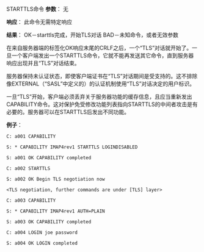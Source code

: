 STARTTLS命令
**参数**：
无

**响应**：
此命令无需特定响应

**结果**：
OK－starttls完成，开始TLS对话
BAD－未知命令，或者无效参数

在来自服务器端的标签化OK响应末尾的CRLF之后，一个“TLS”对话就开始了。一旦一个客户端发出一个STARTTLS命令，它就不能再发送其它命令，直到服务器响应出现并且“TLS”对话结束。

服务器保持未认证状态，即使客户端证书在“TLS”对话期间是受支持的。这不排除像EXTERNAL（“SASL”中定义的）的认证机制使用“TLS”对话决定的用户标识。

一旦“TLS”开始，客户端必须丢弃关于服务器功能的缓存信息，且应当重新发出CAPABILITY命令。这对保护免受修改功能列表指向STARTTLS的中间者攻击是有必要的。服务器可以在STARTTLS后发出不同功能。

**例子**：
```
C: a001 CAPABILITY

S: * CAPABILITY IMAP4rev1 STARTTLS LOGINDISABLED

S: a001 OK CAPABILITY completed

C: a002 STARTTLS

S: a002 OK Begin TLS negotiation now

<TLS negotiation, further commands are under [TLS] layer>

C: a003 CAPABILITY

S: * CAPABILITY IMAP4rev1 AUTH=PLAIN

S: a003 OK CAPABILITY completed

C: a004 LOGIN joe password

S: a004 OK LOGIN completed
```